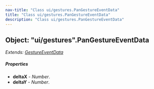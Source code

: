 ```yaml
---
nav-title: "Class ui/gestures.PanGestureEventData"
title: "Class ui/gestures.PanGestureEventData"
description: "Class ui/gestures.PanGestureEventData"
---
```

## Object: "ui/gestures".PanGestureEventData  
_Extends:_ [_GestureEventData_](../../ui/gestures/GestureEventData.md)

##### Properties
 - **deltaX** - _Number_.
 - **deltaY** - _Number_.